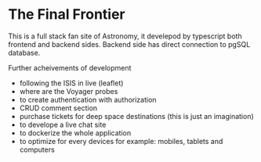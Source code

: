 # The Final Frontier
This is a full stack fan site of Astronomy, it develepod by typescript both frontend and backend sides.
Backend side has direct connection to pgSQL database.

Further acheivements of development
  - following the ISIS in live (leaflet)
  - where are the Voyager probes 
  - to create authentication with authorization
  - CRUD comment section
  - purchase tickets for deep space destinations (this is just an imagination)
  - to develope a live chat site 
  - to dockerize the whole application
  - to optimize for every devices for example: mobiles, tablets and computers
    
